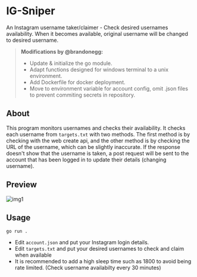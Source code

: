 # IG-Sniper
An Instagram username taker/claimer - Check desired usernames availability. When it becomes available, original username will be changed to desired username.

> **Modifications by @brandonegg:**
> - Update & initialize the go module.
> - Adapt functions designed for windows terminal to a unix environment.
> - Add Dockerfile for docker deployment.
> - Move to environment variable for account config, omit .json files to prevent commiting secrets in repository.

## About
This program monitors usernames and checks their availability. It checks each username from `targets.txt` with two methods. The first method is by checking with the web create api, and
the other method is by checking the URL of the username, which can be slightly inaccurate. If the response doesn't show that the username is taken, a post request will be 
sent to the account that has been logged in to update their details (changing username). 

## Preview
![img1](https://i.ibb.co/Lx53N0h/Screenshot-547.png)

## Usage
```
go run .
```

- Edit `account.json` and put your Instagram login details.
- Edit `targets.txt` and put your desired usernames to check and claim when available
- It is recommended to add a high sleep time such as 1800 to avoid being rate limited. (Check username availabilty every 30 minutes)
